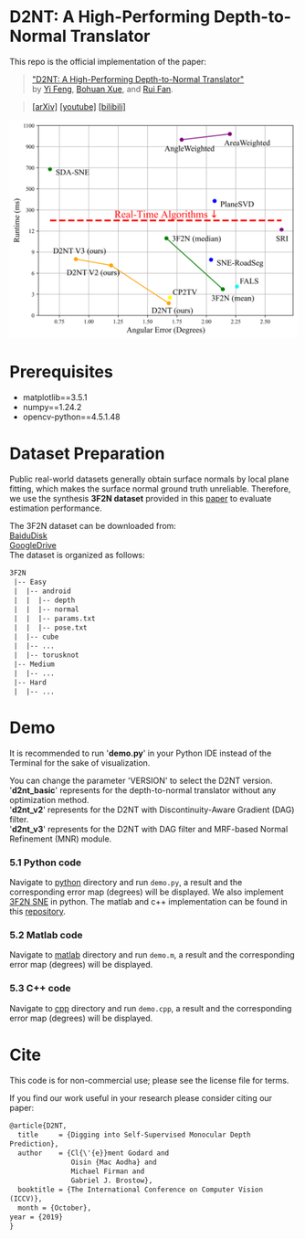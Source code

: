 # D2NT: A High-Performing Depth-to-Normal Translator

This repo is the official implementation of the paper:
> ["D2NT: A High-Performing Depth-to-Normal Translator"](https://arxiv.org/pdf/.pdf) \
> by [Yi Feng](https://xxx.com), [Bohuan Xue](https://mi.eng.cam.ac.uk/~ib255/),
> and [Rui Fan](https://ruirangerfan.com/).

> [[arXiv]](https://arxiv.org/abs/) [[youtube]](https://youtu.be/mTy85tJ2oAQ) [[bilibili]](https://youtu.be/mTy85tJ2oAQ)

<p align="center">
  <img src="assets/tradeoff.png" alt="algos comparison"/>
</p>


# Prerequisites

+ matplotlib==3.5.1
+ numpy==1.24.2
+ opencv-python==4.5.1.48

# Dataset Preparation

Public real-world datasets generally obtain surface normals by local plane fitting,
which makes the surface normal ground truth unreliable. Therefore, we use the synthesis **3F2N dataset** provided
in this [paper]() to evaluate estimation performance.

The 3F2N dataset can be downloaded from: \
[BaiduDisk]() \
[GoogleDrive]() \
The dataset is organized as follows:

```
3F2N
 |-- Easy
 |  |-- android
 |  |  |-- depth
 |  |  |-- normal
 |  |  |-- params.txt
 |  |  |-- pose.txt
 |  |-- cube
 |  |-- ...
 |  |-- torusknot
 |-- Medium
 |  |-- ...
 |-- Hard
 |  |-- ...
```

# Demo

It is recommended to run '**demo.py**' in your Python IDE instead of the Terminal for the sake of visualization. 

You can change the parameter 'VERSION' to select the D2NT version.\
'**d2nt_basic**' represents for the depth-to-normal translator without any optimization method.\
'**d2nt_v2**' represents for the D2NT with Discontinuity-Aware Gradient (DAG) filter.\
'**d2nt_v3**' represents for the D2NT with DAG filter and MRF-based Normal Refinement (MNR) module.



### 5.1  Python code
Navigate to [python]() directory and run `demo.py`, a result and the corresponding error map (degrees) will be displayed.
We also implement [3F2N SNE](https://ieeexplore.ieee.org/document/9381580) in python. The matlab and c++ implementation
can be found in this [repository](https://github.com/ruirangerfan/Three-Filters-to-Normal). 

### 5.2  Matlab code
Navigate to [matlab]() directory and run `demo.m`, a result and the corresponding error map (degrees) will be displayed.

### 5.3  C++ code
Navigate to [cpp]() directory and run `demo.cpp`, a result and the corresponding error map (degrees) will be displayed.


# Cite
This code is for non-commercial use; please see the license file for terms.

If you find our work useful in your research please consider citing our paper:

```
@article{D2NT,
  title     = {Digging into Self-Supervised Monocular Depth Prediction},
  author    = {Cl{\'{e}}ment Godard and
               Oisin {Mac Aodha} and
               Michael Firman and
               Gabriel J. Brostow},
  booktitle = {The International Conference on Computer Vision (ICCV)},
  month = {October},
year = {2019}
}
```